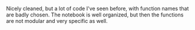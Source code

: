 Nicely cleaned, but a lot of code I've seen before, with function names that are badly chosen. The notebook is well organized, but then the functions are not modular and very specific as well.
